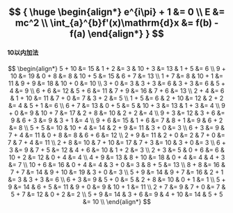 
$$
{
    \huge
    \begin{align*}
        e^{i\pi} + 1 &= 0 \\
        E &= mc^2 \\
        \int_{a}^{b}f'(x)\mathrm{d}x &= f(b) - f(a)
    \end{align*}
}
$$
---
#### 10以内加法
$$
\begin{align*}
    5 + 10 &= 15 & 1 + 2 &= 3 & 10 + 3 &= 13 & 1 + 5 &= 6 \\
    9 + 10 &= 19 & 0 + 8 &= 8 & 10 + 5 &= 15 & 6 + 7 &= 13 \\
    1 + 7 &= 8 & 10 + 1 &= 11 & 9 + 9 &= 18 & 10 + 0 &= 10 \\
    3 + 0 &= 3 & 3 + 3 &= 6 & 3 + 3 &= 6 & 5 + 4 &= 9 \\
    6 + 6 &= 12 & 5 + 6 &= 11 & 7 + 9 &= 16 & 7 + 6 &= 13 \\
    2 + 4 &= 6 & 1 + 10 &= 11 & 7 + 0 &= 7 & 3 + 2 &= 5 \\
    1 + 5 &= 6 & 2 + 10 &= 12 & 2 + 2 &= 4 & 5 + 1 &= 6 \\
    6 + 7 &= 13 & 0 + 5 &= 5 & 10 + 3 &= 13 & 1 + 3 &= 4 \\
    9 + 0 &= 9 & 10 + 7 &= 17 & 2 + 8 &= 10 & 2 + 2 &= 4 \\
    9 + 3 &= 12 & 3 + 6 &= 9 & 6 + 3 &= 9 & 3 + 1 &= 4 \\
    9 + 6 &= 15 & 1 + 6 &= 7 & 8 + 1 &= 9 & 6 + 2 &= 8 \\
    5 + 5 &= 10 & 10 + 4 &= 14 & 2 + 9 &= 11 & 3 + 0 &= 3 \\
    6 + 3 &= 9 & 7 + 4 &= 11 & 0 + 8 &= 8 & 6 + 6 &= 12 \\
    2 + 9 &= 11 & 2 + 0 &= 2 & 7 + 0 &= 7 & 7 + 4 &= 11 \\
    2 + 8 &= 10 & 7 + 10 &= 17 & 7 + 3 &= 10 & 3 + 0 &= 3 \\
    6 + 3 &= 9 & 7 + 5 &= 12 & 4 + 6 &= 10 & 1 + 2 &= 3 \\
    2 + 3 &= 5 & 0 + 6 &= 6 & 10 + 2 &= 12 & 0 + 4 &= 4 \\
    4 + 9 &= 13 & 8 + 10 &= 18 & 0 + 4 &= 4 & 4 + 3 &= 7 \\
    10 + 6 &= 16 & 0 + 4 &= 4 & 3 + 0 &= 3 & 8 + 5 &= 13 \\
    8 + 8 &= 16 & 7 + 7 &= 14 & 9 + 10 &= 19 & 3 + 0 &= 3 \\
    5 + 9 &= 14 & 9 + 7 &= 16 & 2 + 1 &= 3 & 3 + 3 &= 6 \\
    6 + 3 &= 9 & 5 + 0 &= 5 & 2 + 8 &= 10 & 0 + 1 &= 1 \\
    5 + 9 &= 14 & 6 + 5 &= 11 & 9 + 0 &= 9 & 10 + 1 &= 11 \\
    2 + 7 &= 9 & 7 + 0 &= 7 & 5 + 7 &= 12 & 0 + 2 &= 2 \\
    5 + 9 &= 14 & 3 + 6 &= 9 & 4 + 10 &= 14 & 5 + 5 &= 10 \\
\end{align*}
$$
